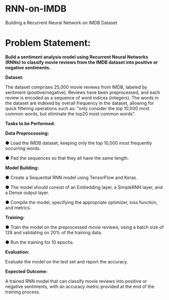 # RNN-on-IMDB
Building a Recurrent Neural Network on IMDB Dataset


# **Problem Statement:**

**Build a sentiment analysis model using Recurrent Neural Networks (RNNs) to
classify movie reviews from the IMDB dataset into positive or negative
sentiments.**


**Dataset:**

The dataset comprises 25,000 movie reviews from IMDB, labeled by sentiment
(positive/negative). Reviews have been preprocessed, and each review is
encoded as a sequence of word indices (integers). The words in the dataset are
indexed by overall frequency in the dataset, allowing for quick filtering operations such as: "only consider the top 10,000 most common words, but eliminate the top20 most common words".

**Tasks to be Performed:**

**Data Preprocessing:**

● Load the IMDB dataset, keeping only the top 10,000 most frequently
occurring words.

● Pad the sequences so that they all have the same length.

**Model Building:**

● Create a Sequential RNN model using TensorFlow and Keras.

● The model should consist of an Embedding layer, a SimpleRNN layer, and
a Dense output layer.

● Compile the model, specifying the appropriate optimizer, loss function, and
metrics.

**Training:**

● Train the model on the preprocessed movie reviews, using a batch size of
128 and validating on 20% of the training data.

● Run the training for 10 epochs.

**Evaluation:**

Evaluate the model on the test set and report the accuracy.

**Expected Outcome:**

A trained RNN model that can classify movie reviews into positive or negative
sentiments, with an accuracy metric provided at the end of the training process.

